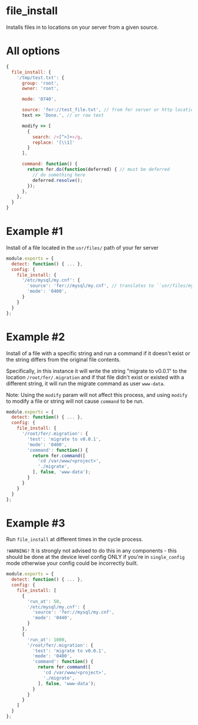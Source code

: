 # file_install
Installs files in to locations on your server from a given source.

# All options
```js
{
  file_install: {
    '/tmp/test.txt': {
      group: 'root',
      owner: 'root',

      mode: '0740',

      source: 'fer://test_file.txt', // from fer server or http location
      text => 'Done.', // or raw text

      modify => [
        {
          search: /<[^>]+>/g,
          replace: '[\\1]'
        }
      ],

      command: function() {
        return fer.do(function(deferred) { // must be deferred
          // do something here
          deferred.resolve();
        });
      },
    },
  }
}
```

# Example #1

Install of a file located in the ``usr/files/`` path of your fer server

```js
module.exports = {
  detect: function() { ... },
  config: {
    file_install: {
      '/etc/mysql/my.cnf': {
        'source': 'fer://mysql/my.cnf', // translates to ``usr/files/mysql/my.cnf`` on the fer server - ``/../`` is not allowed in the string
        'mode': '0400',
      }
    }
  }
};
```

# Example #2

Install of a file with a specific string and run a command if it doesn't exist
or the string differs from the original file contents.

Specifically, in this instance it will write the string "migrate to v0.0.1" to
the location ``/root/fer/.migration`` and if that file didn't exist or existed
with a different string, it will run the migrate command as user ``www-data``.

Note: Using the ``modify`` param will not affect this process, and using ``modify``
to modify a file or string will not cause ``command`` to be run.

```js
module.exports = {
  detect: function() { ... },
  config: {
    file_install: {
      '/root/fer/.migration': {
        'test': 'migrate to v0.0.1',
        'mode': '0400',
        'command': function() {
          return fer.command([
            'cd /var/www/<project>',
            './migrate',
          ], false, 'www-data');
        }
      }
    }
  }
};
```

# Example #3

Run ``file_install`` at different times in the cycle process.

``!WARNING!`` It is strongly not advised to do this in any components - this
should be done at the device level config ONLY if you're in ``single_config`` mode
otherwise your config could be incorrectly built.

```js
module.exports = {
  detect: function() { ... },
  config: {
    file_install: [
      {
        'run_at': 50,
        '/etc/mysql/my.cnf': {
          'source': 'fer://mysql/my.cnf',
          'mode': '0440',
        }
      },
      {
        'run_at': 1000,
        '/root/fer/.migration': {
          'test': 'migrate to v0.0.1',
          'mode': '0400',
          'command': function() {
            return fer.command([
              'cd /var/www/<project>',
              './migrate',
            ], false, 'www-data');
          }
        }
      }
    ]
  }
};
```